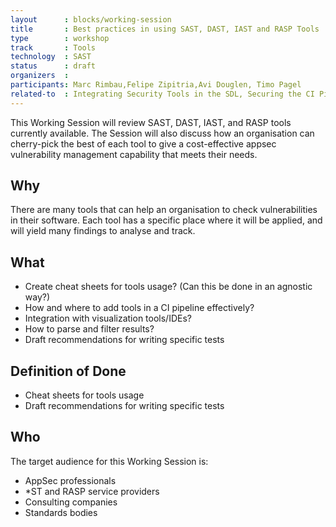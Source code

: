 ```yaml
---
layout      : blocks/working-session
title       : Best practices in using SAST, DAST, IAST and RASP Tools
type        : workshop
track       : Tools
technology  : SAST
status      : draft
organizers  :
participants: Marc Rimbau,Felipe Zipitria,Avi Douglen, Timo Pagel
related-to  : Integrating Security Tools in the SDL, Securing the CI Pipeline
---
```


This Working Session will review SAST, DAST, IAST, and RASP tools currently available. The Session will also discuss how an organisation can cherry-pick the best of each tool to give a cost-effective appsec vulnerability management capability that meets their needs.

## Why

There are many tools that can help an organisation to check vulnerabilities in their software. Each tool has a specific place where it will be applied, and will yield many findings to analyse and track.

## What

 - Create cheat sheets for tools usage? (Can this be done in an agnostic way?)
 - How and where to add tools in a CI pipeline effectively?
 - Integration with visualization tools/IDEs?
 - How to parse and filter results? 
 - Draft recommendations for writing specific tests

## Definition of Done

- Cheat sheets for tools usage
- Draft recommendations for writing specific tests

## Who

The target audience for this Working Session is:

- AppSec professionals
- *ST and RASP service providers
- Consulting companies
- Standards bodies
